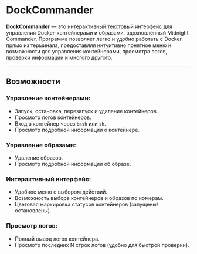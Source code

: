 # DockCommander

**DockCommander** — это интерактивный текстовый интерфейс для управления Docker-контейнерами и образами, вдохновлённый Midnight Commander. Программа позволяет легко и удобно работать с Docker прямо из терминала, предоставляя интуитивно понятное меню и возможности для управления контейнерами, просмотра логов, проверки информации и многого другого.

---

## Возможности

### Управление контейнерами:
- Запуск, остановка, перезапуск и удаление контейнеров.
- Просмотр логов контейнеров.
- Вход в контейнер через `bash` или `sh`.
- Просмотр подробной информации о контейнере.

### Управление образами:
- Удаление образов.
- Просмотр подробной информации об образе.

### Интерактивный интерфейс:
- Удобное меню с выбором действий.
- Возможность выбора контейнеров и образов по номерам.
- Цветовая маркировка статусов контейнеров (запущены/остановлены).

### Просмотр логов:
- Полный вывод логов контейнера.
- Просмотр последних N строк логов (удобно для быстрой проверки).
